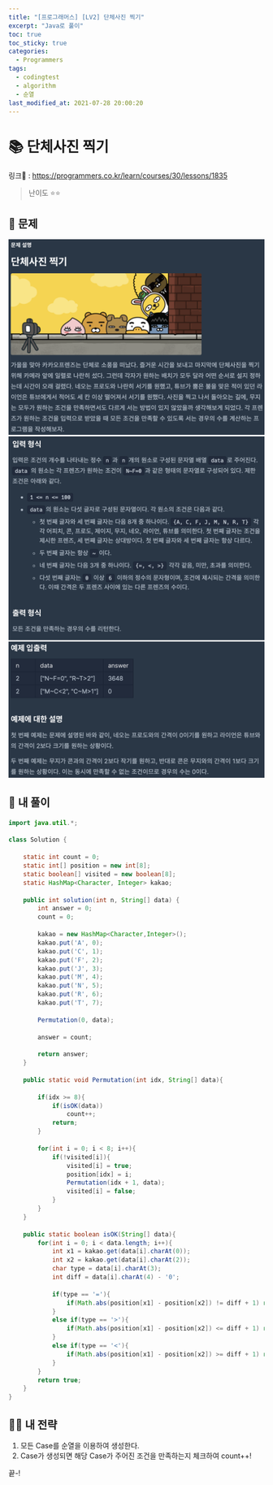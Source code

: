 ```yaml
---
title: "[프로그래머스] [LV2] 단체사진 찍기"
excerpt: "Java로 풀이"
toc: true
toc_sticky: true
categories:
  - Programmers
tags:
  - codingtest
  - algorithm
  - 순열
last_modified_at: 2021-07-28 20:00:20
---
```


# 📚 단체사진 찍기
  
링크📎 : <https://programmers.co.kr/learn/courses/30/lessons/1835>  
  
>난이도 ⭐️⭐️
  
## 📖 문제    
  
![이미지](/assets/images/Programmers/Lv2/prob52/52-1.png)
![이미지](/assets/images/Programmers/Lv2/prob52/52-2.png)
![이미지](/assets/images/Programmers/Lv2/prob52/52-3.png)
  
## 📝 내 풀이  
  
```java  
import java.util.*;

class Solution {
    
    static int count = 0;
    static int[] position = new int[8];
    static boolean[] visited = new boolean[8];
    static HashMap<Character, Integer> kakao;
    
    public int solution(int n, String[] data) {
        int answer = 0;
        count = 0;
        
        kakao = new HashMap<Character,Integer>();
        kakao.put('A', 0);
        kakao.put('C', 1);
        kakao.put('F', 2);
        kakao.put('J', 3);
        kakao.put('M', 4);
        kakao.put('N', 5);
        kakao.put('R', 6);
        kakao.put('T', 7);
        
        Permutation(0, data);
        
        answer = count;
        
        return answer;
    }
    
    public static void Permutation(int idx, String[] data){
        
        if(idx >= 8){
            if(isOK(data))
                count++;
            return;
        }
        
        for(int i = 0; i < 8; i++){
            if(!visited[i]){
                visited[i] = true;
                position[idx] = i;
                Permutation(idx + 1, data);
                visited[i] = false;
            }
        }
    }
    
    public static boolean isOK(String[] data){
        for(int i = 0; i < data.length; i++){
            int x1 = kakao.get(data[i].charAt(0));
            int x2 = kakao.get(data[i].charAt(2));
            char type = data[i].charAt(3);
            int diff = data[i].charAt(4) - '0';
            
            if(type == '='){
                if(Math.abs(position[x1] - position[x2]) != diff + 1) return false;
            }                
            else if(type == '>'){
                if(Math.abs(position[x1] - position[x2]) <= diff + 1) return false;
            }
            else if(type == '<'){
                if(Math.abs(position[x1] - position[x2]) >= diff + 1) return false;
            }
        }            
        return true;
    }
}
``` 
  
## 👊🏻 내 전략 
  
1. 모든 Case를 순열을 이용하여 생성한다.
2. Case가 생성되면 해당 Case가 주어진 조건을 만족하는지 체크하여 count++!
  
끝-!
